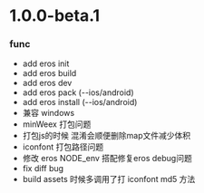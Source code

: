 # 1.0.0-beta.1
### func
* add eros init
* add eros build
* add eros dev
* add eros pack (--ios/android)
* add eros install (--ios/android)
* 兼容 windows
* minWeex 打包问题
* 打包js的时候 混淆会顺便删除map文件减少体积
* iconfont 打包路径问题
* 修改 eros NODE_env 搭配修复eros debug问题
* fix diff bug
* build assets 时候多调用了打 iconfont md5 方法
